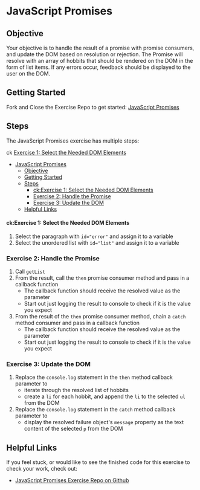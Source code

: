 # JavaScript Promises

## Objective

Your objective is to handle the result of a promise with promise consumers, and update the DOM based on resolution or rejection. The Promise will resolve with an array of hobbits that should be rendered on the DOM in the form of list items. If any errors occur, feedback should be displayed to the user on the DOM.

## Getting Started

Fork and Close the Exercise Repo to get started: [JavaScript Promises](https://github.com/Bryantellius/JavaScript_Promises)

## Steps

The JavaScript Promises exercise has multiple steps:

ck [Exercise 1: Select the Needed DOM Elements](#exercise-1-select-the-needed-dom-elements)
- [JavaScript Promises](#javascript-promises)
  - [Objective](#objective)
  - [Getting Started](#getting-started)
  - [Steps](#steps)
      - [ck:Exercise 1: Select the Needed DOM Elements](#ckexercise-1-select-the-needed-dom-elements)
    - [Exercise 2: Handle the Promise](#exercise-2-handle-the-promise)
    - [Exercise 3: Update the DOM](#exercise-3-update-the-dom)
  - [Helpful Links](#helpful-links)

#### ck:Exercise 1: Select the Needed DOM Elements

1. Select the paragraph with `id="error"` and assign it to a variable
2. Select the unordered list with `id="list"` and assign it to a variable

### Exercise 2: Handle the Promise

1. Call `getList`
2. From the result, call the `then` promise consumer method and pass in a callback function
   - The callback function should receive the resolved value as the parameter
   - Start out just logging the result to console to check if it is the value you expect
3. From the result of the `then` promise consumer method, chain a `catch` method consumer and pass in a callback function
   - The callback function should receive the resolved value as the parameter
   - Start out just logging the result to console to check if it is the value you expect

### Exercise 3: Update the DOM

1. Replace the `console.log` statement in the `then` method callback parameter to
   - iterate through the resolved list of hobbits
   - create a `li` for each hobbit, and append the `li` to the selected `ul` from the DOM
2. Replace the `console.log` statement in the `catch` method callback parameter to
   - display the resolved failure object's `message` property as the text content of the selected `p` from the DOM

## Helpful Links

If you feel stuck, or would like to see the finished code for this exercise to check your work, check out:

<!-- - [JavaScript Promises Exercise Video on Vimeo](#) -->
- [JavaScript Promises Exercise Repo on Github](https://github.com/Bryantellius/JavaScript_Promises/tree/Answer)
